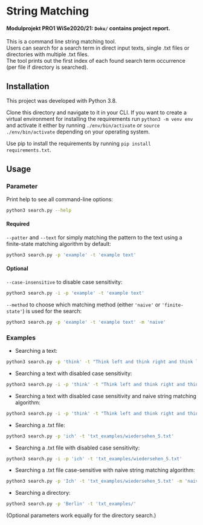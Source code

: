 # String Matching
#### **Modulprojekt PRO1 WiSe2020/21**: ```Doku/``` contains project report.  

This is a command line string matching tool.  
Users can search for a search term in direct input texts, single .txt files or directories with multiple .txt files.  
The tool prints out the first index of each found search term occurrence (per file if directory is searched).

## Installation
This project was developed with Python 3.8.

Clone this directory and navigate to it in your CLI.
If you want to create a virtual environment for installing the requirements run ```python3 -m venv env``` and activate it either by running ```./env/bin/activate``` or ```source ./env/bin/activate``` depending on your operating system.

Use pip to install the requirements by running ```pip install requirements.txt```.

## Usage
### Parameter
Print help to see all command-line options:
```bash
python3 search.py --help
```  
#### Required
```--patter``` and ```--text``` for simply matching the pattern to the text using a finite-state matching algorithm by default:
```bash
python3 search.py -p 'example' -t 'example text'
```  
#### Optional
```--case-insensitive``` to disable case sensitivity:
```bash
python3 search.py -i -p 'example' -t 'example text'
```
```--method``` to choose which matching method (either ```'naive'``` or ```'finite-state'```) is used for the search:
```bash
python3 search.py -p 'example' -t 'example text' -m 'naive'
```
### Examples
- Searching a text:
```bash
python3 search.py -p 'think' -t "Think left and think right and think low and think high."
```
- Searching a text with disabled case sensitivity:
```bash
python3 search.py -i -p 'think' -t "Think left and think right and think low and think high."
```
- Searching a text with disabled case sensitivity and naive string matching algorithm:
```bash
python3 search.py -i -p 'think' -t "Think left and think right and think low and think high." -m 'naive'
```
- Searching a .txt file:
```bash
python3 search.py -p 'ich' -t 'txt_examples/wiedersehen_5.txt'
```
- Searching a .txt file with disabled case sensitivity:
```bash
python3 search.py -i -p 'ich' -t 'txt_examples/wiedersehen_5.txt'
```
- Searching a .txt file case-sensitive with naive string matching algorithm:
```bash
python3 search.py -p 'Ich' -t 'txt_examples/wiedersehen_5.txt' -m 'naive'
```
- Searching a directory:
```bash
python3 search.py -p 'Berlin' -t 'txt_examples/'
```
(Optional parameters work equally for the directory search.)
